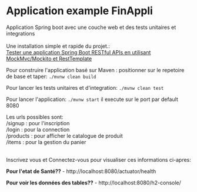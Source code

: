 # Application example FinAppli
Application Spring boot avec une couche web et des tests unitaires et integrations
<br><br>
Une installation simple et rapide du projet.:<br>
<a href="https://github.com/mamadoufodebailo/example-finappli.git">
Tester une application Spring Boot RESTful APIs en utilisant MockMvc/Mockito et RestTemplate
</a>

Pour construire l'application basé sur Maven :
positionner sur le repetoire de base et taper: 
`./mvnw clean build`

Pour lancer les tests unitaires et d'integration:
`./mvnw clean test`

Pour lancer l'application:
`./mvnw start` il execute sur le port par default 8080

Les urls possibles sont:<br>
/signup : pour l'inscription <br>
/login : pour la connection <br>
/products : pour afficher le catalogue de produit<br>
/items : pour la gestion du panier<br>
<br>

Inscrivez vous et Connectez-vous pour visualiser ces informations ci-apres:
<br>

<b>Pour l'etat de Santé??</b> - <a>http://localhost:8080/actuator/health</a> <br>

<b>Pour voir les données des tables??</b> - <a>http://localhost:8080/h2-console/</a> <br>
